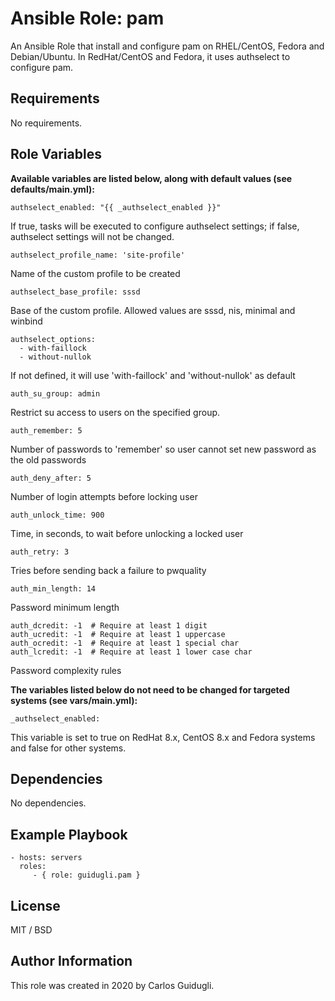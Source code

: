 Ansible Role: pam
=========

An Ansible Role that install and configure pam on RHEL/CentOS, Fedora and Debian/Ubuntu. In RedHat/CentOS and Fedora, it uses authselect to configure pam.

Requirements
------------

No requirements.

Role Variables
--------------

**Available variables are listed below, along with default values (see defaults/main.yml):**

    authselect_enabled: "{{ _authselect_enabled }}"

If true, tasks will be executed to configure authselect settings; if false, authselect settings will not be changed.

    authselect_profile_name: 'site-profile'

Name of the custom profile to be created

    authselect_base_profile: sssd

Base of the custom profile. Allowed values are sssd, nis, minimal and winbind

    authselect_options:
      - with-faillock
      - without-nullok

If not defined, it will use 'with-faillock' and 'without-nullok' as default

    auth_su_group: admin

Restrict su access to users on the specified group.

    auth_remember: 5

Number of passwords to 'remember' so user cannot set new password as the old passwords

    auth_deny_after: 5

Number of login attempts before locking user

    auth_unlock_time: 900

Time, in seconds, to wait before unlocking a locked user


    auth_retry: 3

Tries before sending back a failure to pwquality

    auth_min_length: 14

Password minimum length


    auth_dcredit: -1  # Require at least 1 digit
    auth_ucredit: -1  # Require at least 1 uppercase
    auth_ocredit: -1  # Require at least 1 special char
    auth_lcredit: -1  # Require at least 1 lower case char

Password complexity rules

**The variables listed below do not need to be changed for targeted systems (see vars/main.yml):**

    _authselect_enabled:

This variable is set to true on RedHat 8.x, CentOS 8.x and Fedora systems and false for other systems.

Dependencies
------------

No dependencies.

Example Playbook
----------------

    - hosts: servers
      roles:
         - { role: guidugli.pam }

License
-------

MIT / BSD

Author Information
------------------

This role was created in 2020 by Carlos Guidugli.
